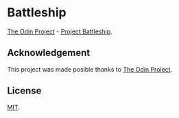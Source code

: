 # Battleship
[The Odin Project](https://www.theodinproject.com/) - [Project Battleship](https://www.theodinproject.com/courses/javascript/lessons/battleship).

## Acknowledgement
This project was made posible thanks to [The Odin Project](https://www.theodinproject.com/).

## License
[MIT](https://mit-license.org/).
